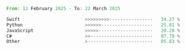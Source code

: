 <!--START_SECTION:Languages-->

```rust
From: 12 February 2025 - To: 22 March 2025

Swift                        >>>>>>>>>----------------   34.27 %
Python                       >>>>>>-------------------   25.81 %
JavaScript                   >>>>>--------------------   20.28 %
C#                           >>-----------------------   07.79 %
Other                        >------------------------   05.83 %
```

<!--END_SECTION:Languages-->
